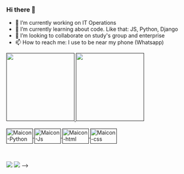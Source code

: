 ### Hi there 👋



- 🔭 I’m currently working on IT Operations
- 🌱 I’m currently learning about code. Like that: JS, Python, Django
- 👯 I’m looking to collaborate on study's group and enterprise
- 📫 How to reach me: I use to be near my phone (Whatsapp)
<div>
  <a href="">
  <img height="180em" src="https://github-readme-stats.vercel.app/api?username=borbabeats&theme=nord&show_icons=true&hide_border=true"/>
  <img height="180em" src="https://github-readme-stats.vercel.app/api/top-langs/?username=borbabeats&theme=nord&layout=compact&langs_count=5&hide_border=true"/>
</div>
<div style='display: inline_block'><br>
    <img align='center' alt='Maicon-Python' height='40' width='70' src='https://img.shields.io/badge/Python-3776AB?style=for-the-badge&logo=python&logoColor=white'>
    <img align='center' alt='Maicon-Js' height='40' width='70' src='https://img.shields.io/badge/JavaScript-F7DF1E?style=for-the-badge&logo=javascript&logoColor=black'>
    <img align='center' alt='Maicon-html' height='40' width='70' src='https://img.shields.io/badge/HTML5-E34F26?style=for-the-badge&logo=html5&logoColor=white'>
    <img align='center' alt='Maicon-css' height='40' width='70' src='https://img.shields.io/badge/CSS3-1572B6?style=for-the-badge&logo=css3&logoColor=white'>
</div>

  
##     

<div style='display: inline_block'><br>
  <a href="https://www.linkedin.com/in/maicon-borba-2aa47a5a/" target='blank'><img src='https://img.shields.io/badge/LinkedIn-0077B5?style=for-the-badge&logo=linkedin&logoColor=white' target='_blank'></a>
  <a href="mailto:maiconbsconceicao@gmail.com" target='blank'><img src='https://img.shields.io/badge/Gmail-D14836?style=for-the-badge&logo=gmail&logoColor=white' target='_blank'></a>
-->
